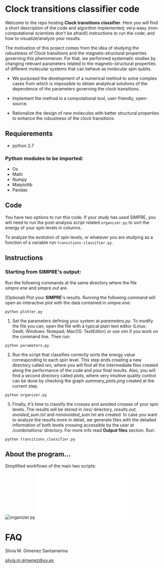 # Clock transitions classifier code

Welcome to the repo hosting **Clock transitions classifier**. Here you will find a short description of the code and algorithm implemented; very-easy (non-computational scientists don't be afraid!) instructions to run the code; and how to visualize/analyze your results. 

The motivation of this project comes from the idea of studying the robustness of Clock transitions and the magneto-structural properties governing this phenomenon. For that, we performed systematic studies by changing relevant parameters related to the magneto-structural properties of different molecular systems that can behave as molecular spin qubits. 

* We purposed the development of a numerical method to solve complex cases from which is impossible to obtain analytical solutions of the dependence of the parameters governing the clock transitions. 

* Implement the method in a computational tool, user-friendly, open-source.

* Rationalize the design of new molecules with better structural properties to enhance the robustness of the clock transitions. 


## Requierements
- python 2.7

### Python modules to be imported:
- Os
- Math
- Numpy
- Matplotlib 
- Pandas


## Code

You have two options to run this code. If your study has used SIMPRE, you will need to run the post-analysis script related ```organizer.py``` to sort the energy of your spin levels in columns. 

To analyze the evolution of spin levels, or whatever you are studying as a function of a variable run ```transitions-classifier.py```.



## Instructions

### Starting from **SIMPRE**'s output:

Run the following commands at the same directory where the file *simpre.ene* and *simpre.out* are.

(Optional) Plot your **SIMPRE**'s results. Running the following command will open an interactive plot with the data contained in *simpre.ene*: 

``` python plotter.py  ```

1. Set the parameters defining your system at *parameters.py*. To modify the file you can, open the file with a typical plain text editor (Linux: Gedit; Windows: Notepad; MacOS: TextEditor) or use vim if you work on the command line. Then run:

``` python parameters.py ```

2. Run the script that classifies correctly sorts the energy value corresponding to each spin level. This step ends creating a new directory called *res*, where you will find all the intermediate files created along the performance of the code and your final results. Also, you will find a second directory called *plots*, where very intuitive quality control can be done by checking the graph *summary_plots.png* created at the current step. 

``` python organizer.py  ```

3. Finally, it's time to classify the crosses and avoided crosses of your spin levels. The results will be stored in */res/* directory, *results.out*, *avoided_sum.txt* and *nonavoided_sum.txt* are created. In case you want to analyze the results more in detail, we generate files with the detailed information of both levels crossing accessible by the user at */combinations/* directory. For more info read **Output files** section. Run:

``` python transitions_classifier.py  ```


## About the program...
Simplified workflows of the main two scripts:

![organizer.py](organizer.py.png)
![transitions_classifier_2.pdf](transitions_classifier_2.pdf)


# FAQ 
Silvia M. Gimenez Santamarina

silvia.m.gimenez@uv.es
